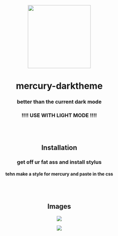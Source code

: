 <p align="center">
    <img src="https://user-images.githubusercontent.com/69902477/129186397-5950557b-c248-443e-bf80-0f23d65485dd.png" height="200">
</p>
<h1 align="center">mercury-darktheme</h1>
<h3 align="center">better than the current dark mode</h3>
<h3 align="center">!!!! USE WITH LIGHT MODE !!!!</h3>
<br><br>
<h2 align="center">Installation</h2>
<h3 align="center">get off ur fat ass and install stylus</h3>
<h4 align="center">tehn make a style for mercury and paste in the css</h4>
<br><br>
<h2 align="center">Images</h2>
<p align="center">
    <img src="https://user-images.githubusercontent.com/69902477/129187526-0b6f86b2-258d-4abe-a61b-cc4d49e6ba80.png">
</p>
<p align="center">
    <img src="https://user-images.githubusercontent.com/69902477/129187797-6c6ec912-38b8-4c45-8a07-9e0f943e7b35.png">
</p>
